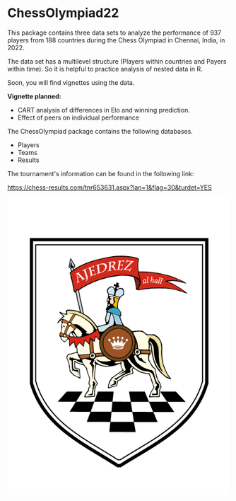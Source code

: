 # ChessOlympiad22

This package contains three data sets to analyze the performance of 937 players from 188 countries during the Chess Olympiad in Chennai, India, in 2022.

The data set has a multilevel structure (Players within countries and Payers within time). So it is helpful to practice analysis of nested data in R. 

Soon, you will find vignettes using the data. 

**Vignette planned:**

* CART analysis of differences in Elo and winning prediction. 
* Effect of peers on individual performance

The ChessOlympiad package contains the following databases.

* Players
* Teams
* Results

The tournament's information can be found in the following link:

https://chess-results.com/tnr653631.aspx?lan=1&flag=30&turdet=YES

![](inst/ChessOlympiad22.gif)
